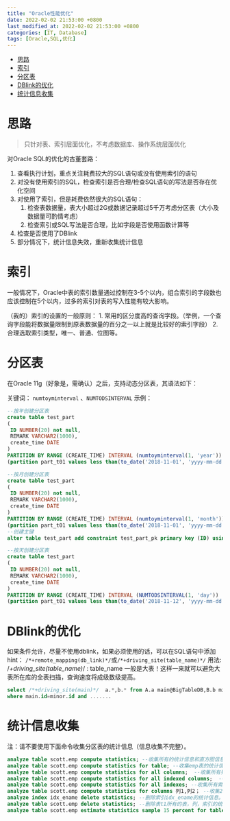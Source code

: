 ```yaml
---
title: "Oracle性能优化"
date: 2022-02-02 21:53:00 +0800
last_modified_at: 2022-02-02 21:53:00 +0800
categories: [IT, Database]
tags: [Oracle,SQL,优化]
---
```


- [思路](#思路)
- [索引](#索引)
- [分区表](#分区表)
- [DBlink的优化](#dblink的优化)
- [统计信息收集](#统计信息收集)

# 思路 

> 只针对表、索引层面优化，不考虑数据库、操作系统层面优化
> 
对Oracle SQL的优化的古董套路：
1. 查看执行计划，重点关注耗费较大的SQL语句或没有使用索引的语句
2. 对没有使用索引的SQL，检查索引是否合理/检查SQL语句的写法是否存在优化空间
3. 对使用了索引，但是耗费依然很大的SQL语句：
   1. 检查表数据量，表大小超过2G或数据记录超过5千万考虑分区表（大小及数据量可酌情考虑）
   2. 检查索引或SQL写法是否合理，比如字段是否使用函数计算等
4. 检查是否使用了DBlink
5. 部分情况下，统计信息失效，重新收集统计信息


# 索引 

一般情况下，Oracle中表的索引数量通过控制在3-5个以内，组合索引的字段数也应该控制在5个以内，过多的索引对表的写入性能有较大影响。

（我的）索引的设置的一般原则：
    1. 常用的区分度高的查询字段。（举例，一个查询字段能将数据量限制到原表数据量的百分之一以上就是比较好的索引字段）
    2. 合理选取索引类型，唯一、普通、位图等。 

# 分区表

在Oracle 11g（好象是，需确认）之后，支持动态分区表，其语法如下：

关键词： `numtoyminterval` 、`NUMTODSINTERVAL` 
示例：

```sql
--按年创建分区表
create table test_part
(
 ID NUMBER(20) not null,
 REMARK VARCHAR2(1000),
 create_time DATE
)
PARTITION BY RANGE (CREATE_TIME) INTERVAL (numtoyminterval(1, 'year'))
(partition part_t01 values less than(to_date('2018-11-01', 'yyyy-mm-dd')));

```

```sql
--按月创建分区表
create table test_part
(
 ID NUMBER(20) not null,
 REMARK VARCHAR2(1000),
 create_time DATE
)
PARTITION BY RANGE (CREATE_TIME) INTERVAL (numtoyminterval(1, 'month'))
(partition part_t01 values less than(to_date('2018-11-01', 'yyyy-mm-dd')));
--创建主键
alter table test_part add constraint test_part_pk primary key (ID) using INDEX;
```

```sql
--按天创建分区表
create table test_part
(
 ID NUMBER(20) not null,
 REMARK VARCHAR2(1000),
 create_time DATE
)
PARTITION BY RANGE (CREATE_TIME) INTERVAL (NUMTODSINTERVAL(1, 'day'))
(partition part_t01 values less than(to_date('2018-11-12', 'yyyy-mm-dd')));
```


# DBlink的优化

如果条件允许，尽量不使用dblink，如果必须使用的话，可以在SQL语句中添加hint：
`/*+remote_mapping(db_link)*/`或`/*+driving_site(table_name)*/` 
用法:   /*+driving_site(table_name)*/  : table_name 一般是大表！这样一来就可以避免大表所在库的全表扫描，查询速度将成级数级提高。

```sql
select /*+driving_site(main)*/  a.*,b.* from A.a main@BigTableDB,B.b minor 
where main.id=minor.id and .......
```

# 统计信息收集
注：请不要使用下面命令收集分区表的统计信息（信息收集不完整）。

```sql
analyze table scott.emp compute statistics; --收集所有的统计信息和直方图信息，包括表、列、索引。
analyze table scott.emp compute statistics for table; --收集emp表的统计信息，不含列、索引统计信息和直方图。
analyze table scott.emp compute statistics for all columns;  --收集所有列的统计信息和直方图（超大表较耗资源，因为只要列中有非空值，那么就会收集这个列的统计信息和直方图）。
analyze table scott.emp compute statistics for all indexed columns;  --收集所有索引列的统计信息和直方图。
analyze table scott.emp compute statistics for all indexes; --收集所有索引统计信息，不含列的统计信息和直方图。
analyze table scott.emp compute statistics for columns 列1,列2； --收集2个列的统计信息和直方图。
analyze index idx_ename delete statistics; --删除索引idx_ename的统计信息。
analyze table scott.emp delete statistics; --删除表t1所有的表，列，索引的统计信息和列直方图。
analyze table scott.emp estimate statistics sample 15 percent for table; --收集emp表的统计信息，以估算模式采样比例为15%进行收集，不含列、索引统计信息和直方图。
```


